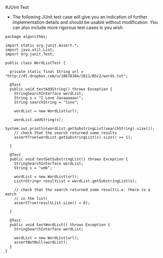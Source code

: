 #JUint Test

- The following JUnit test case  will give you an indication of further implementation details and should be usable without modification. You can also include more rigorous test cases is you wish. 

~~~
package algorithms;

import static org.junit.Assert.*;
import java.util.List;
import org.junit.Test;

public class WordListTest {

  private static final String url = "http://dl.dropbox.com/u/18678304/2011/BSc2/words.txt";

  @Test
  public void testAddString() throws Exception {
    StringSearchInterface wordList;
    String s = "I Love Javaaaaaa!";
    String searchString = "love";

    wordList = new WordList(url);

    wordList.addString(s);
    System.out.println(wordList.getSubstringList(searchString).size());
    // check that the search returned some results
    assertTrue(wordList.getSubstringList(s).size() == 1);

  }

  @Test
  public void testGetSubstringList() throws Exception {
    StringSearchInterface wordList;
    String s = "umb";

    wordList = new WordList(url);
    List<String> resultList = wordList.getSubstringList(s);

    // check that the search returned some result(i.e. there is a match
    // in the list)
    assertTrue(resultList.size() > 0);

  }

  @Test
  public void testWordList() throws Exception {
    StringSearchInterface wordList;

    wordList = new WordList(url);
    assertNotNull(wordList);
  }
}
~~~
